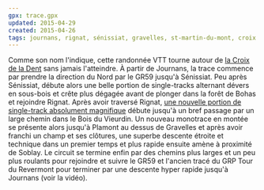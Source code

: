 ```yaml
---
gpx: trace.gpx
updated: 2015-04-29
created: 2015-04-26
tags: journans, rignat, sénissiat, gravelles, st-martin-du-mont, croix de la dent, gr59, grp tour du revermont, vidéo
---
```


Comme son nom l'indique, cette randonnée VTT tourne autour de [la Croix de la
Dent](/photos/croix-de-la-dent/) sans jamais l'atteindre. À partir de Journans,
la trace commence par prendre la direction du Nord par le GR59 jusqu'à
Sénissiat. Peu après Sénissiat, débute alors une belle portion de single-tracks
alternant dévers en sous-bois et crête plus dégagée avant de plonger dans la
forêt de Bohas et rejoindre Rignat. Après avoir traversé Rignat, [une nouvelle
portion de single-track absolument
magnifique](/photos/single-track-en-sous-bois/) débute jusqu'à un bref passage
par un large chemin dans le Bois du Vieurdin. Un nouveau monotrace en montée se
présente alors jusqu'à Plamont au dessus de Gravelles et après avoir franchi un
champ et ses clôtures, une superbe descente étroite et technique dans un premier
temps et plus rapide ensuite amène à proximité de Soblay. Le circuit se termine
enfin par des chemins plus larges et un peu plus roulants pour rejoindre et
suivre le GR59 et l'ancien tracé du GRP Tour du Revermont pour terminer par une
descente hyper rapide jusqu'à Journans (voir la vidéo).
